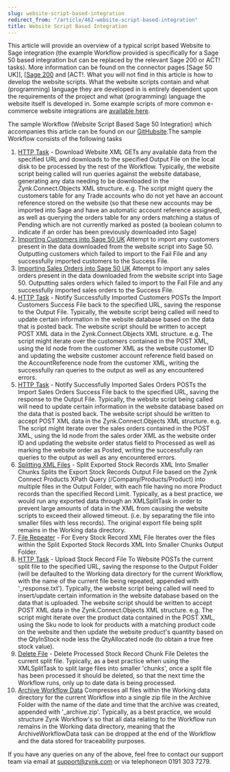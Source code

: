 ```yaml
---
slug: website-script-based-integration
redirect_from: "/article/462-website-script-based-integration"
title: Website Script Based Integration
---
```

This article will provide an overview of a typical script based Website to Sage integration (the example Workflow provided is specifically for a Sage 50 based integration but can be replaced by the relevant Sage 200 or ACT! tasks). More information can be found on the connector pages [Sage 50 UK]], [[Sage 200](sage-50-uk]],-[[sage-200) and [ACT!. What you will not find in this article is how to develop the website scripts. What the website scripts contain and what (programming) language they are developed in is entirely dependent upon the requirements of the project and what (programming) language the website itself is developed in. Some example scripts of more common e-commerce website integrations are [available here](https://github.com/zynksoftware/samples/tree/master/PHP).
 
 The sample Workflow (Website Script Based Sage 50 Integration) which accompanies this article can be found on our [GitHubsite](https://github.com/zynksoftware/samples/tree/master/Integration%20Samples/Website%20Script%20Based%20Sage%2050%20Integration/My%20Workflows).The sample Workflow consists of the following tasks
 
 1. [HTTP Task](http-task) - Download Website XML
    GETs any available data from the specified  URL and downloads to the specified Output File on the local disk to be processed by the rest of the Workflow.
    Typically, the website script being called will run queries against the website database, generating any data needing to be downloaded in the Zynk.Connect.Objects XML structure.
    e.g. The script might query the customers table for any Trade accounts who do not yet have an account reference stored on the website (so that these new accounts may be imported into Sage and have an automatic account reference assigned), as well as querying the orders table for any orders matching a status of Pending which are not currently marked as posted (a boolean column to indicate if an order has been previously downloaded into Sage)
2. [Importing Customers into Sage 50 UK](importing-customers-into-sage-50-uk)
    Attempt to import any customers present in the data downloaded from the website script into Sage 50. Outputting customers which failed to import to the  Fail File and any successfully imported customers to the Success File.
3. [Importing Sales Orders into Sage 50 UK](importing-sales-orders-into-sage-50-uk)
    Attempt to import any sales orders present in the data downloaded from the website script into Sage 50. Outputting sales orders which failed to import to the  Fail File and any successfully imported sales orders to the Success File.
4. [HTTP Task](http-task) - Notify Successfully Imported Customers
    POSTs the Import Customers Success File back to the specified  URL, saving the response to the Output File. 
    Typically, the website script being called will need to update certain information in the website database based on the data that is posted back. The website script should be written to accept POST XML data in the Zynk.Connect.Objects XML structure.
    e.g. The script might iterate over the customers contained in the POST XML, using the Id node from the customer XML as the website customer ID and updating the website customer account reference field based on the AccountReference node from the customer XML, writing the successfully ran queries to the output as well as any encountered errors.
5. [HTTP Task](http-task) - Notify Successfully Imported Sales Orders
    POSTs the Import Sales Orders Success File back to the specified  URL, saving the response to the Output File.
    Typically, the website script being called will need to update certain information in the website database based on the data that is posted back. The website script should be written to accept POST XML data in the Zynk.Connect.Objects XML structure.
    e.g. The script might iterate over the sales orders contained in the POST XML, using the Id node from the sales order XML as the website order ID and updating the website order status field to Processed as well as marking the website order as Posted, writing the successfully ran queries to the output as well as any encountered errors.
6. [Splitting XML Files](splitting-xml-files) - Split Exported Stock Records XML Into Smaller Chunks
    Splits the Export Stock Records Output File based on the Zynk Connect Products  XPath Query (/Company/Products/Product) into multiple files in the Output Folder, with each file having no more Product records than the specified Record Limit.
    Typically, as a best practice, we would run any exported data through an XMLSplitTask in order to prevent large amounts of data in the XML from causing the website scripts to exceed their allowed timeout. (i.e. by separating the file into smaller files with less records).
    The original export file being split remains in the Working data directory.
7. [File Repeater](file-repeater) - For Every Stock Record XML File
    Iterates over the files within the Split Exported Stock Records XML Into Smaller Chunks Output Folder.
  1. [HTTP Task](http-task) - Upload Stock Record File To Website
    POSTs the current split file to the specified  URL, saving the response to the Output Folder (will be defaulted to the Working data directory for the current Workflow, with the name of the current file being repeated, appended with '_response.txt').
    Typically, the website script being called will need to insert/update certain information in the website database based on the data that is uploaded. The website script should be written to accept POST XML data in the Zynk.Connect.Objects XML structure.
    e.g. The script might iterate over the product data contained in the POST XML, using the Sku node to look for products with a matching product code on the website and then update the website product's quantity based on the QtyInStock node less the QtyAllocated node (to obtain a true free stock value).
  2. [Delete File](delete-file) - Delete Processed Stock Record Chunk File
    Deletes the current split file. 
    Typically, as a best practice when using the XMLSplitTask to split large files into smaller 'chunks', once a split file has been processed it should be deleted, so that the next time the Workflow runs, only up to date data is being processed.
8. [Archive Workflow Data](archive-workflow-data)
    Compresses all files within the Working data directory for the current Workflow into a single zip file in the Archive Folder with the name of the date and time that the archive was created, appended with '_archive.zip'.
    Typically, as a best practice, we would structure Zynk Workflow's so that all data relating to the Workflow run remains in the Working data directory, meaning that the ArchiveWorkflowData task can be dropped at the end of the Workflow and the data stored for traceability purposes.

If you have any queries on any of the above, feel free to contact our support team via email at support@zynk.com or via telephoneon 0191 303 7279.